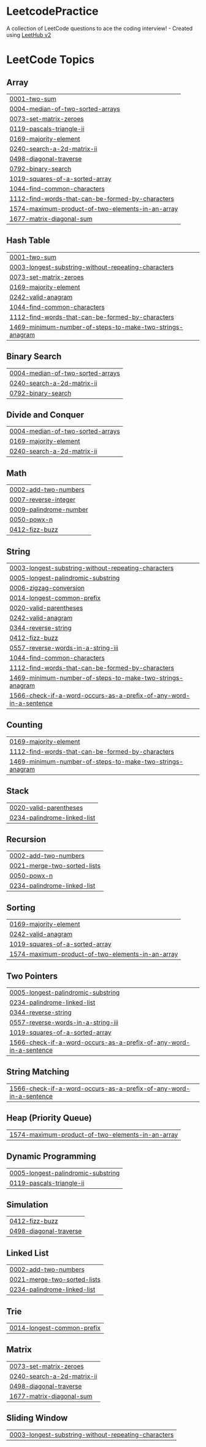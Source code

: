 # LeetcodePractice
A collection of LeetCode questions to ace the coding interview! - Created using [LeetHub v2](https://github.com/arunbhardwaj/LeetHub-2.0)

<!---LeetCode Topics Start-->
# LeetCode Topics
## Array
|  |
| ------- |
| [0001-two-sum](https://github.com/manimala-devaraj/LeetcodePractice/tree/master/0001-two-sum) |
| [0004-median-of-two-sorted-arrays](https://github.com/manimala-devaraj/LeetcodePractice/tree/master/0004-median-of-two-sorted-arrays) |
| [0073-set-matrix-zeroes](https://github.com/manimala-devaraj/LeetcodePractice/tree/master/0073-set-matrix-zeroes) |
| [0119-pascals-triangle-ii](https://github.com/manimala-devaraj/LeetcodePractice/tree/master/0119-pascals-triangle-ii) |
| [0169-majority-element](https://github.com/manimala-devaraj/LeetcodePractice/tree/master/0169-majority-element) |
| [0240-search-a-2d-matrix-ii](https://github.com/manimala-devaraj/LeetcodePractice/tree/master/0240-search-a-2d-matrix-ii) |
| [0498-diagonal-traverse](https://github.com/manimala-devaraj/LeetcodePractice/tree/master/0498-diagonal-traverse) |
| [0792-binary-search](https://github.com/manimala-devaraj/LeetcodePractice/tree/master/0792-binary-search) |
| [1019-squares-of-a-sorted-array](https://github.com/manimala-devaraj/LeetcodePractice/tree/master/1019-squares-of-a-sorted-array) |
| [1044-find-common-characters](https://github.com/manimala-devaraj/LeetcodePractice/tree/master/1044-find-common-characters) |
| [1112-find-words-that-can-be-formed-by-characters](https://github.com/manimala-devaraj/LeetcodePractice/tree/master/1112-find-words-that-can-be-formed-by-characters) |
| [1574-maximum-product-of-two-elements-in-an-array](https://github.com/manimala-devaraj/LeetcodePractice/tree/master/1574-maximum-product-of-two-elements-in-an-array) |
| [1677-matrix-diagonal-sum](https://github.com/manimala-devaraj/LeetcodePractice/tree/master/1677-matrix-diagonal-sum) |
## Hash Table
|  |
| ------- |
| [0001-two-sum](https://github.com/manimala-devaraj/LeetcodePractice/tree/master/0001-two-sum) |
| [0003-longest-substring-without-repeating-characters](https://github.com/manimala-devaraj/LeetcodePractice/tree/master/0003-longest-substring-without-repeating-characters) |
| [0073-set-matrix-zeroes](https://github.com/manimala-devaraj/LeetcodePractice/tree/master/0073-set-matrix-zeroes) |
| [0169-majority-element](https://github.com/manimala-devaraj/LeetcodePractice/tree/master/0169-majority-element) |
| [0242-valid-anagram](https://github.com/manimala-devaraj/LeetcodePractice/tree/master/0242-valid-anagram) |
| [1044-find-common-characters](https://github.com/manimala-devaraj/LeetcodePractice/tree/master/1044-find-common-characters) |
| [1112-find-words-that-can-be-formed-by-characters](https://github.com/manimala-devaraj/LeetcodePractice/tree/master/1112-find-words-that-can-be-formed-by-characters) |
| [1469-minimum-number-of-steps-to-make-two-strings-anagram](https://github.com/manimala-devaraj/LeetcodePractice/tree/master/1469-minimum-number-of-steps-to-make-two-strings-anagram) |
## Binary Search
|  |
| ------- |
| [0004-median-of-two-sorted-arrays](https://github.com/manimala-devaraj/LeetcodePractice/tree/master/0004-median-of-two-sorted-arrays) |
| [0240-search-a-2d-matrix-ii](https://github.com/manimala-devaraj/LeetcodePractice/tree/master/0240-search-a-2d-matrix-ii) |
| [0792-binary-search](https://github.com/manimala-devaraj/LeetcodePractice/tree/master/0792-binary-search) |
## Divide and Conquer
|  |
| ------- |
| [0004-median-of-two-sorted-arrays](https://github.com/manimala-devaraj/LeetcodePractice/tree/master/0004-median-of-two-sorted-arrays) |
| [0169-majority-element](https://github.com/manimala-devaraj/LeetcodePractice/tree/master/0169-majority-element) |
| [0240-search-a-2d-matrix-ii](https://github.com/manimala-devaraj/LeetcodePractice/tree/master/0240-search-a-2d-matrix-ii) |
## Math
|  |
| ------- |
| [0002-add-two-numbers](https://github.com/manimala-devaraj/LeetcodePractice/tree/master/0002-add-two-numbers) |
| [0007-reverse-integer](https://github.com/manimala-devaraj/LeetcodePractice/tree/master/0007-reverse-integer) |
| [0009-palindrome-number](https://github.com/manimala-devaraj/LeetcodePractice/tree/master/0009-palindrome-number) |
| [0050-powx-n](https://github.com/manimala-devaraj/LeetcodePractice/tree/master/0050-powx-n) |
| [0412-fizz-buzz](https://github.com/manimala-devaraj/LeetcodePractice/tree/master/0412-fizz-buzz) |
## String
|  |
| ------- |
| [0003-longest-substring-without-repeating-characters](https://github.com/manimala-devaraj/LeetcodePractice/tree/master/0003-longest-substring-without-repeating-characters) |
| [0005-longest-palindromic-substring](https://github.com/manimala-devaraj/LeetcodePractice/tree/master/0005-longest-palindromic-substring) |
| [0006-zigzag-conversion](https://github.com/manimala-devaraj/LeetcodePractice/tree/master/0006-zigzag-conversion) |
| [0014-longest-common-prefix](https://github.com/manimala-devaraj/LeetcodePractice/tree/master/0014-longest-common-prefix) |
| [0020-valid-parentheses](https://github.com/manimala-devaraj/LeetcodePractice/tree/master/0020-valid-parentheses) |
| [0242-valid-anagram](https://github.com/manimala-devaraj/LeetcodePractice/tree/master/0242-valid-anagram) |
| [0344-reverse-string](https://github.com/manimala-devaraj/LeetcodePractice/tree/master/0344-reverse-string) |
| [0412-fizz-buzz](https://github.com/manimala-devaraj/LeetcodePractice/tree/master/0412-fizz-buzz) |
| [0557-reverse-words-in-a-string-iii](https://github.com/manimala-devaraj/LeetcodePractice/tree/master/0557-reverse-words-in-a-string-iii) |
| [1044-find-common-characters](https://github.com/manimala-devaraj/LeetcodePractice/tree/master/1044-find-common-characters) |
| [1112-find-words-that-can-be-formed-by-characters](https://github.com/manimala-devaraj/LeetcodePractice/tree/master/1112-find-words-that-can-be-formed-by-characters) |
| [1469-minimum-number-of-steps-to-make-two-strings-anagram](https://github.com/manimala-devaraj/LeetcodePractice/tree/master/1469-minimum-number-of-steps-to-make-two-strings-anagram) |
| [1566-check-if-a-word-occurs-as-a-prefix-of-any-word-in-a-sentence](https://github.com/manimala-devaraj/LeetcodePractice/tree/master/1566-check-if-a-word-occurs-as-a-prefix-of-any-word-in-a-sentence) |
## Counting
|  |
| ------- |
| [0169-majority-element](https://github.com/manimala-devaraj/LeetcodePractice/tree/master/0169-majority-element) |
| [1112-find-words-that-can-be-formed-by-characters](https://github.com/manimala-devaraj/LeetcodePractice/tree/master/1112-find-words-that-can-be-formed-by-characters) |
| [1469-minimum-number-of-steps-to-make-two-strings-anagram](https://github.com/manimala-devaraj/LeetcodePractice/tree/master/1469-minimum-number-of-steps-to-make-two-strings-anagram) |
## Stack
|  |
| ------- |
| [0020-valid-parentheses](https://github.com/manimala-devaraj/LeetcodePractice/tree/master/0020-valid-parentheses) |
| [0234-palindrome-linked-list](https://github.com/manimala-devaraj/LeetcodePractice/tree/master/0234-palindrome-linked-list) |
## Recursion
|  |
| ------- |
| [0002-add-two-numbers](https://github.com/manimala-devaraj/LeetcodePractice/tree/master/0002-add-two-numbers) |
| [0021-merge-two-sorted-lists](https://github.com/manimala-devaraj/LeetcodePractice/tree/master/0021-merge-two-sorted-lists) |
| [0050-powx-n](https://github.com/manimala-devaraj/LeetcodePractice/tree/master/0050-powx-n) |
| [0234-palindrome-linked-list](https://github.com/manimala-devaraj/LeetcodePractice/tree/master/0234-palindrome-linked-list) |
## Sorting
|  |
| ------- |
| [0169-majority-element](https://github.com/manimala-devaraj/LeetcodePractice/tree/master/0169-majority-element) |
| [0242-valid-anagram](https://github.com/manimala-devaraj/LeetcodePractice/tree/master/0242-valid-anagram) |
| [1019-squares-of-a-sorted-array](https://github.com/manimala-devaraj/LeetcodePractice/tree/master/1019-squares-of-a-sorted-array) |
| [1574-maximum-product-of-two-elements-in-an-array](https://github.com/manimala-devaraj/LeetcodePractice/tree/master/1574-maximum-product-of-two-elements-in-an-array) |
## Two Pointers
|  |
| ------- |
| [0005-longest-palindromic-substring](https://github.com/manimala-devaraj/LeetcodePractice/tree/master/0005-longest-palindromic-substring) |
| [0234-palindrome-linked-list](https://github.com/manimala-devaraj/LeetcodePractice/tree/master/0234-palindrome-linked-list) |
| [0344-reverse-string](https://github.com/manimala-devaraj/LeetcodePractice/tree/master/0344-reverse-string) |
| [0557-reverse-words-in-a-string-iii](https://github.com/manimala-devaraj/LeetcodePractice/tree/master/0557-reverse-words-in-a-string-iii) |
| [1019-squares-of-a-sorted-array](https://github.com/manimala-devaraj/LeetcodePractice/tree/master/1019-squares-of-a-sorted-array) |
| [1566-check-if-a-word-occurs-as-a-prefix-of-any-word-in-a-sentence](https://github.com/manimala-devaraj/LeetcodePractice/tree/master/1566-check-if-a-word-occurs-as-a-prefix-of-any-word-in-a-sentence) |
## String Matching
|  |
| ------- |
| [1566-check-if-a-word-occurs-as-a-prefix-of-any-word-in-a-sentence](https://github.com/manimala-devaraj/LeetcodePractice/tree/master/1566-check-if-a-word-occurs-as-a-prefix-of-any-word-in-a-sentence) |
## Heap (Priority Queue)
|  |
| ------- |
| [1574-maximum-product-of-two-elements-in-an-array](https://github.com/manimala-devaraj/LeetcodePractice/tree/master/1574-maximum-product-of-two-elements-in-an-array) |
## Dynamic Programming
|  |
| ------- |
| [0005-longest-palindromic-substring](https://github.com/manimala-devaraj/LeetcodePractice/tree/master/0005-longest-palindromic-substring) |
| [0119-pascals-triangle-ii](https://github.com/manimala-devaraj/LeetcodePractice/tree/master/0119-pascals-triangle-ii) |
## Simulation
|  |
| ------- |
| [0412-fizz-buzz](https://github.com/manimala-devaraj/LeetcodePractice/tree/master/0412-fizz-buzz) |
| [0498-diagonal-traverse](https://github.com/manimala-devaraj/LeetcodePractice/tree/master/0498-diagonal-traverse) |
## Linked List
|  |
| ------- |
| [0002-add-two-numbers](https://github.com/manimala-devaraj/LeetcodePractice/tree/master/0002-add-two-numbers) |
| [0021-merge-two-sorted-lists](https://github.com/manimala-devaraj/LeetcodePractice/tree/master/0021-merge-two-sorted-lists) |
| [0234-palindrome-linked-list](https://github.com/manimala-devaraj/LeetcodePractice/tree/master/0234-palindrome-linked-list) |
## Trie
|  |
| ------- |
| [0014-longest-common-prefix](https://github.com/manimala-devaraj/LeetcodePractice/tree/master/0014-longest-common-prefix) |
## Matrix
|  |
| ------- |
| [0073-set-matrix-zeroes](https://github.com/manimala-devaraj/LeetcodePractice/tree/master/0073-set-matrix-zeroes) |
| [0240-search-a-2d-matrix-ii](https://github.com/manimala-devaraj/LeetcodePractice/tree/master/0240-search-a-2d-matrix-ii) |
| [0498-diagonal-traverse](https://github.com/manimala-devaraj/LeetcodePractice/tree/master/0498-diagonal-traverse) |
| [1677-matrix-diagonal-sum](https://github.com/manimala-devaraj/LeetcodePractice/tree/master/1677-matrix-diagonal-sum) |
## Sliding Window
|  |
| ------- |
| [0003-longest-substring-without-repeating-characters](https://github.com/manimala-devaraj/LeetcodePractice/tree/master/0003-longest-substring-without-repeating-characters) |
<!---LeetCode Topics End-->